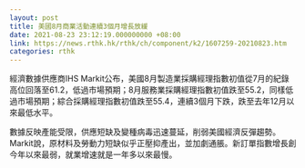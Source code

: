 ```yaml
---
layout: post
title: 美國8月商業活動連續3個月增長放緩
date: 2021-08-23 23:12:19.000000000 +08:00
link: https://news.rthk.hk/rthk/ch/component/k2/1607259-20210823.htm
categories: rthk
---
```


經濟數據供應商IHS Markit公布，美國8月製造業採購經理指數初值從7月的紀錄高位回落至61.2，低過市場預期；8月服務業採購經理指數初值跌至55.2，同樣低過市場預期；綜合採購經理指數初值跌至55.4，連續3個月下跌，跌至去年12月以來最低水平。

數據反映產能受限，供應短缺及變種病毒迅速蔓延，削弱美國經濟反彈趨勢。Markit說，原材料及勞動力短缺似乎正壓抑產出，並加劇通脹。新訂單指數增長創今年以來最弱，就業增速就是一年多以來最慢。
